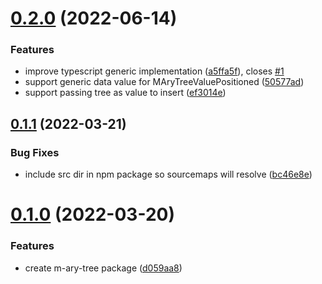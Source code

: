 # [0.2.0](https://github.com/jsakas/m-ary-tree/compare/v0.1.1...v0.2.0) (2022-06-14)


### Features

* improve typescript generic implementation ([a5ffa5f](https://github.com/jsakas/m-ary-tree/commit/a5ffa5f92ba5611dd0850a4873eb831441c54553)), closes [#1](https://github.com/jsakas/m-ary-tree/issues/1)
* support generic data value for MAryTreeValuePositioned ([50577ad](https://github.com/jsakas/m-ary-tree/commit/50577ad111d1987ceb2f39e6504f997257e2573e))
* support passing tree as value to insert ([ef3014e](https://github.com/jsakas/m-ary-tree/commit/ef3014e53832b6c807eb033d8274c59da3b4cb4a))



## [0.1.1](https://github.com/jsakas/m-ary-tree/compare/v0.1.0...v0.1.1) (2022-03-21)


### Bug Fixes

* include src dir in npm package so sourcemaps will resolve ([bc46e8e](https://github.com/jsakas/m-ary-tree/commit/bc46e8ede165eda8a1002500fb3abedaee3428c0))



# [0.1.0](https://github.com/jsakas/m-ary-tree/compare/d059aa84cdec68a3e07bcbca87185345dc5958b3...v0.1.0) (2022-03-20)


### Features

* create m-ary-tree package ([d059aa8](https://github.com/jsakas/m-ary-tree/commit/d059aa84cdec68a3e07bcbca87185345dc5958b3))



